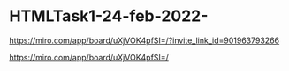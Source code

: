 # HTMLTask1-24-feb-2022-

https://miro.com/app/board/uXjVOK4pfSI=/?invite_link_id=901963793266

https://miro.com/app/board/uXjVOK4pfSI=/